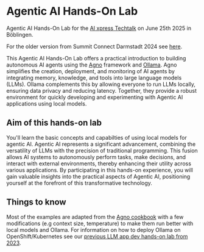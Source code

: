# Agentic AI Hands-On Lab
Agentic AI Hands-On Lab for the [AI xpress Techtalk](https://aixpress.io/events/ai-xpress-net-agentic-ai-einfuehrung-und-praxis/) on June 25th 2025 in Böblingen.

For the older version from Summit Connect Darmstadt 2024 see [here](https://github.com/sroecker/AgenticAI-HandsOn/tree/Darmstadt_2024_v2).

This Agentic AI Hands-On Lab offers a practical introduction to building autonomous AI agents using the [Agno](https://www.agno.com/) framework and [Ollama](https://ollama.com/). Agno simplifies the creation, deployment, and monitoring of AI agents by integrating memory, knowledge, and tools into large language models (LLMs). Ollama complements this by allowing everyone to run LLMs locally, ensuring data privacy and reducing latency. Together, they provide a robust environment for quickly developing and experimenting with Agentic AI applications using local models.

## Aim of this hands-on lab
You'll learn the basic concepts and capabilties of using local models for agentic AI.
Agentic AI represents a significant advancement, combining the versatility of LLMs with the precision of traditional programming. This fusion allows AI systems to autonomously perform tasks, make decisions, and interact with external environments, thereby enhancing their utility across various applications. By participating in this hands-on experience, you will gain valuable insights into the practical aspects of Agentic AI, positioning yourself at the forefront of this transformative technology.

## Things to know

Most of the examples are adapted from the [Agno cookbook](https://github.com/agno-agi/ai-cookbook) with a few modifications (e.g context size, temperature) to make them run better with local models and Ollama.
For information on how to deploy Ollama on OpenShift/Kubernetes see our [previous LLM app dev hands-on lab from 2023](https://github.com/sroecker/LLM_AppDev-HandsOn).
